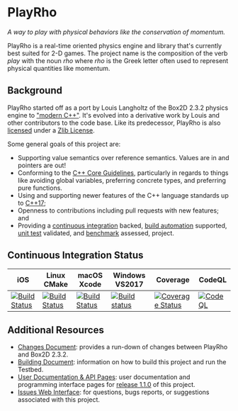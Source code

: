 # PlayRho

*A way to play with physical behaviors like the conservation of momentum.*

PlayRho is a real-time oriented physics engine and library that's currently best suited for
2-D games. The project name is the composition of the verb *play* with the noun *rho* where
*rho* is the Greek letter often used to represent physical quantities like momentum.

## Background

PlayRho started off as a port by Louis Langholtz of the Box2D 2.3.2 physics engine to ["modern C++"](https://msdn.microsoft.com/en-us/library/hh279654.aspx). It's evolved into a derivative work by Louis and other contributors to the code base. Like its predecessor, PlayRho is also [licensed](LICENSE.txt) under a [Zlib License](https://opensource.org/licenses/Zlib).

Some general goals of this project are:
- Supporting value semantics over reference semantics. Values are in and pointers are out!
- Conforming to the [C++ Core Guidelines](https://github.com/isocpp/CppCoreGuidelines/blob/master/CppCoreGuidelines.md),
  particularly in regards to things like avoiding global variables,
  preferring concrete types, and preferring pure functions.
- Using and supporting newer features of the C++ language standards up to [C++17](https://en.wikipedia.org/wiki/C%2B%2B17);
- Openness to contributions including pull requests with new features; and
- Providing a [continuous integration](https://en.wikipedia.org/wiki/Continuous_integration)
  backed, [build automation](https://en.wikipedia.org/wiki/Build_automation) supported,
  [unit test](https://en.wikipedia.org/wiki/Unit_testing) validated, and [benchmark](https://en.wikipedia.org/wiki/Benchmark_(computing)) assessed, project.

## Continuous Integration Status

|iOS|Linux CMake|macOS Xcode|Windows VS2017|Coverage|CodeQL|
|---|-----------|-----------|--------------|--------|------|
|[![Build Status](https://api.travis-ci.com/louis-langholtz/PlayRho.svg?branch=iosfoo)](https://travis-ci.com/github/louis-langholtz/PlayRho)|[![Build Status](https://api.travis-ci.com/louis-langholtz/PlayRho.svg?branch=master)](https://travis-ci.com/github/louis-langholtz/PlayRho)|[![Build Status](https://api.travis-ci.com/louis-langholtz/PlayRho.svg?branch=macosxfoo)](https://travis-ci.com/github/louis-langholtz/PlayRho)|[![Build status](https://ci.appveyor.com/api/projects/status/buoix7kumafgsjtu/branch/master?svg=true)](https://ci.appveyor.com/project/louis-langholtz/playrho/branch/master)|[![Coverage Status](https://coveralls.io/repos/github/louis-langholtz/PlayRho/badge.svg?branch=master)](https://coveralls.io/github/louis-langholtz/PlayRho?branch=master)|[![CodeQL](https://github.com/louis-langholtz/PlayRho/workflows/CodeQL/badge.svg)](https://github.com/louis-langholtz/PlayRho/security/code-scanning?query=tool%3ACodeQL)|

## Additional Resources

- [Changes Document](Changes.md):
  provides a run-down of changes between PlayRho and Box2D 2.3.2.
- [Building Document](INSTALL.md):
  information on how to build this project and run the Testbed.
- [User Documentation & API Pages](http://louis-langholtz.github.io/PlayRho/API/index.html): user documentation and programming interface pages for [release 1.1.0](https://github.com/louis-langholtz/PlayRho/tree/v1.1.0) of this project.
- [Issues Web Interface](https://github.com/louis-langholtz/PlayRho/issues):
  for questions, bugs reports, or suggestions associated with this project.
